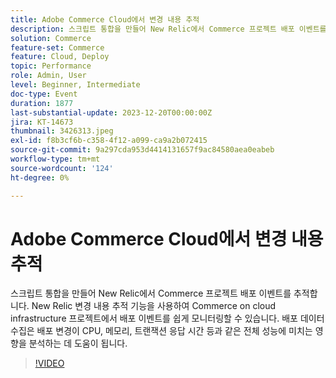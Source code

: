 ```yaml
---
title: Adobe Commerce Cloud에서 변경 내용 추적
description: 스크립트 통합을 만들어 New Relic에서 Commerce 프로젝트 배포 이벤트를 추적합니다. New Relic 변경 내용 추적 기능을 사용하여 Commerce on cloud infrastructure 프로젝트에서 배포 이벤트를 쉽게 모니터링할 수 있습니다. 배포 데이터 수집은 배포 변경이 CPU, 메모리, 트랜잭션 응답 시간 등과 같은 전체 성능에 미치는 영향을 분석하는 데 도움이 됩니다.
solution: Commerce
feature-set: Commerce
feature: Cloud, Deploy
topic: Performance
role: Admin, User
level: Beginner, Intermediate
doc-type: Event
duration: 1877
last-substantial-update: 2023-12-20T00:00:00Z
jira: KT-14673
thumbnail: 3426313.jpeg
exl-id: f8b3cf6b-c358-4f12-a099-ca9a2b072415
source-git-commit: 9a297cda953d4414131657f9ac84580aea0eabeb
workflow-type: tm+mt
source-wordcount: '124'
ht-degree: 0%

---
```


# Adobe Commerce Cloud에서 변경 내용 추적

스크립트 통합을 만들어 New Relic에서 Commerce 프로젝트 배포 이벤트를 추적합니다. New Relic 변경 내용 추적 기능을 사용하여 Commerce on cloud infrastructure 프로젝트에서 배포 이벤트를 쉽게 모니터링할 수 있습니다. 배포 데이터 수집은 배포 변경이 CPU, 메모리, 트랜잭션 응답 시간 등과 같은 전체 성능에 미치는 영향을 분석하는 데 도움이 됩니다.

>[!VIDEO](https://video.tv.adobe.com/v/3426313/?learn=on)
